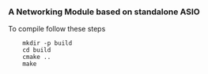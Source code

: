### A Networking Module based on standalone ASIO 

To compile follow these steps
```
    mkdir -p build 
    cd build
    cmake ..
    make 
```
